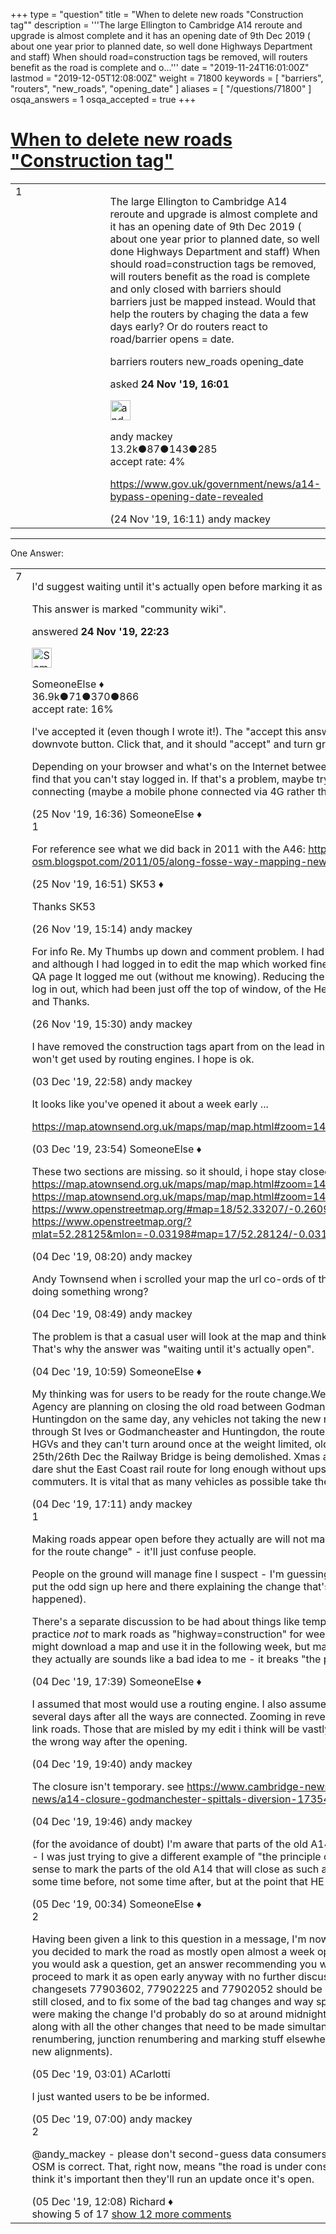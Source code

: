 +++
type = "question"
title = "When to delete new roads &quot;Construction tag&quot;"
description = '''The large Ellington to Cambridge A14 reroute and upgrade is almost complete and it has an opening date of 9th Dec 2019 ( about one year prior to planned date, so well done Highways Department and staff) When should road=construction tags be removed, will routers benefit as the road is complete and o...'''
date = "2019-11-24T16:01:00Z"
lastmod = "2019-12-05T12:08:00Z"
weight = 71800
keywords = [ "barriers", "routers", "new_roads", "opening_date" ]
aliases = [ "/questions/71800" ]
osqa_answers = 1
osqa_accepted = true
+++

<div class="headNormal">

# [When to delete new roads "Construction tag"](/questions/71800/when-to-delete-new-roads-construction-tag)

</div>

<div id="main-body">

<div id="askform">

<table id="question-table" style="width:100%;">
<colgroup>
<col style="width: 50%" />
<col style="width: 50%" />
</colgroup>
<tbody>
<tr>
<td style="width: 30px; vertical-align: top"><div class="vote-buttons">
<span id="post-71800-upvote" class="ajax-command post-vote up" rel="nofollow" title="I like this post (click again to cancel)"> </span>
<div id="post-71800-score" class="post-score" title="current number of votes">
1
</div>
<span id="post-71800-downvote" class="ajax-command post-vote down" rel="nofollow" title="I dont like this post (click again to cancel)"> </span> <span id="favorite-mark" class="ajax-command favorite-mark" rel="nofollow" title="mark/unmark this question as favorite (click again to cancel)"> </span>
<div id="favorite-count" class="favorite-count">
&#10;</div>
</div></td>
<td><div id="item-right">
<div class="question-body">
<p>The large Ellington to Cambridge A14 reroute and upgrade is almost complete and it has an opening date of 9th Dec 2019 ( about one year prior to planned date, so well done Highways Department and staff) When should road=construction tags be removed, will routers benefit as the road is complete and only closed with barriers should barriers just be mapped instead. Would that help the routers by chaging the data a few days early? Or do routers react to road/barrier opens = date.</p>
</div>
<div id="question-tags" class="tags-container tags">
<span class="post-tag tag-link-barriers" rel="tag" title="see questions tagged &#39;barriers&#39;">barriers</span> <span class="post-tag tag-link-routers" rel="tag" title="see questions tagged &#39;routers&#39;">routers</span> <span class="post-tag tag-link-new_roads" rel="tag" title="see questions tagged &#39;new_roads&#39;">new_roads</span> <span class="post-tag tag-link-opening_date" rel="tag" title="see questions tagged &#39;opening_date&#39;">opening_date</span>
</div>
<div id="question-controls" class="post-controls">
&#10;</div>
<div class="post-update-info-container">
<div class="post-update-info post-update-info-user">
<p>asked <strong>24 Nov '19, 16:01</strong></p>
<img src="https://secure.gravatar.com/avatar/efa7ca36d4499200879223dc5ad5ecac?s=32&amp;d=identicon&amp;r=g" class="gravatar" width="32" height="32" alt="andy%20mackey&#39;s gravatar image" />
<p><span>andy mackey</span><br />
<span class="score" title="13238 reputation points"><span>13.2k</span></span><span title="87 badges"><span class="badge1">●</span><span class="badgecount">87</span></span><span title="143 badges"><span class="silver">●</span><span class="badgecount">143</span></span><span title="285 badges"><span class="bronze">●</span><span class="badgecount">285</span></span><br />
<span class="accept_rate" title="Rate of the user&#39;s accepted answers">accept rate:</span> <span title="andy mackey has 37 accepted answers">4%</span></p>
</div>
</div>
<div id="comments-container-71800" class="comments-container">
<span id="71801"></span>
<div id="comment-71801" class="comment">
<div id="post-71801-score" class="comment-score">
&#10;</div>
<div class="comment-text">
<p><a href="https://www.gov.uk/government/news/a14-bypass-opening-date-revealed">https://www.gov.uk/government/news/a14-bypass-opening-date-revealed</a></p>
</div>
<div id="comment-71801-info" class="comment-info">
<span class="comment-age">(24 Nov '19, 16:11)</span> <span class="comment-user userinfo">andy mackey</span>
</div>
</div>
</div>
<div id="comment-tools-71800" class="comment-tools">
&#10;</div>
<div class="clear">
&#10;</div>
<div id="comment-71800-form-container" class="comment-form-container">
&#10;</div>
<div class="clear">
&#10;</div>
</div></td>
</tr>
</tbody>
</table>

------------------------------------------------------------------------

<div class="tabBar">

<span id="sort-top"></span>

<div class="headQuestions">

One Answer:

</div>

</div>

<span id="71805"></span>

<div id="answer-container-71805" class="answer accepted-answer">

<table style="width:100%;">
<colgroup>
<col style="width: 50%" />
<col style="width: 50%" />
</colgroup>
<tbody>
<tr>
<td style="width: 30px; vertical-align: top"><div class="vote-buttons">
<span id="post-71805-upvote" class="ajax-command post-vote up" rel="nofollow" title="I like this post (click again to cancel)"> </span>
<div id="post-71805-score" class="post-score" title="current number of votes">
7
</div>
<span id="post-71805-downvote" class="ajax-command post-vote down" rel="nofollow" title="I dont like this post (click again to cancel)"> </span> <span class="accept-answer on" rel="nofollow" title="SomeoneElse has selected this answer as the correct answer"> </span>
</div></td>
<td><div class="item-right">
<div class="answer-body">
<p>I'd suggest waiting until it's actually open before marking it as "open" in OSM.</p>
</div>
<div class="answer-controls post-controls">
<div class="community-wiki">
This answer is marked "community wiki".
</div>
</div>
<div class="post-update-info-container">
<div class="post-update-info post-update-info-user">
<p>answered <strong>24 Nov '19, 22:23</strong></p>
<img src="https://secure.gravatar.com/avatar/0bf1aa22f7f5e045b0eb8beb79fe7907?s=32&amp;d=identicon&amp;r=g" class="gravatar" width="32" height="32" alt="SomeoneElse&#39;s gravatar image" />
<p><span>SomeoneElse ♦</span><br />
<span class="score" title="36866 reputation points"><span>36.9k</span></span><span title="71 badges"><span class="badge1">●</span><span class="badgecount">71</span></span><span title="370 badges"><span class="silver">●</span><span class="badgecount">370</span></span><span title="866 badges"><span class="bronze">●</span><span class="badgecount">866</span></span><br />
<span class="accept_rate" title="Rate of the user&#39;s accepted answers">accept rate:</span> <span title="SomeoneElse has 228 accepted answers">16%</span></p>
</div>
</div>
<div id="comments-container-71805" class="comments-container">
<span id="71819"></span>
<div id="comment-71819" class="comment">
<div id="post-71819-score" class="comment-score">
&#10;</div>
<div class="comment-text">
<p>I've accepted it (even though I wrote it!). The "accept this answer" is a grey tick below the downvote button. Click that, and it should "accept" and turn green.</p>
<p>Depending on your browser and what's on the Internet between you and the site, you might find that you can't stay logged in. If that's a problem, maybe try an alternate way of connecting (maybe a mobile phone connected via 4G rather than wifi)?</p>
</div>
<div id="comment-71819-info" class="comment-info">
<span class="comment-age">(25 Nov '19, 16:36)</span> <span class="comment-user userinfo">SomeoneElse ♦</span>
</div>
</div>
<span id="71820"></span>
<div id="comment-71820" class="comment">
<div id="post-71820-score" class="comment-score">
1
</div>
<div class="comment-text">
<p>For reference see what we did back in 2011 with the A46: <a href="https://sk53-osm.blogspot.com/2011/05/along-fosse-way-mapping-new-road.html">https://sk53-osm.blogspot.com/2011/05/along-fosse-way-mapping-new-road.html</a></p>
</div>
<div id="comment-71820-info" class="comment-info">
<span class="comment-age">(25 Nov '19, 16:51)</span> <span class="comment-user userinfo">SK53 ♦</span>
</div>
</div>
<span id="71841"></span>
<div id="comment-71841" class="comment not_top_scorer">
<div id="post-71841-score" class="comment-score">
&#10;</div>
<div class="comment-text">
<p>Thanks SK53</p>
</div>
<div id="comment-71841-info" class="comment-info">
<span class="comment-age">(26 Nov '19, 15:14)</span> <span class="comment-user userinfo">andy mackey</span>
</div>
</div>
<span id="71842"></span>
<div id="comment-71842" class="comment not_top_scorer">
<div id="post-71842-score" class="comment-score">
&#10;</div>
<div class="comment-text">
<p>For info Re. My Thumbs up down and comment problem. I had Chrome zoomed in too much and although I had logged in to edit the map which worked fine when i switched over to Help QA page It logged me out (without me knowing). Reducing the window to 100% revealed the log in out, which had been just off the top of window, of the Help QA page. AOK now sorry and Thanks.</p>
</div>
<div id="comment-71842-info" class="comment-info">
<span class="comment-age">(26 Nov '19, 15:30)</span> <span class="comment-user userinfo">andy mackey</span>
</div>
</div>
<span id="71972"></span>
<div id="comment-71972" class="comment not_top_scorer">
<div id="post-71972-score" class="comment-score">
&#10;</div>
<div class="comment-text">
<p>I have removed the construction tags apart from on the lead in sections, so it can be seen but won't get used by routing engines. I hope is ok.</p>
</div>
<div id="comment-71972-info" class="comment-info">
<span class="comment-age">(03 Dec '19, 22:58)</span> <span class="comment-user userinfo">andy mackey</span>
</div>
</div>
<span id="71973"></span>
<div id="comment-71973" class="comment not_top_scorer">
<div id="post-71973-score" class="comment-score">
&#10;</div>
<div class="comment-text">
<p>It looks like you've opened it about a week early ...</p>
<p><a href="https://map.atownsend.org.uk/maps/map/map.html#zoom=14&amp;lat=52.31414&amp;lon=-0.21926">https://map.atownsend.org.uk/maps/map/map.html#zoom=14&amp;lat=52.31414&amp;lon=-0.21926</a></p>
</div>
<div id="comment-71973-info" class="comment-info">
<span class="comment-age">(03 Dec '19, 23:54)</span> <span class="comment-user userinfo">SomeoneElse ♦</span>
</div>
</div>
<span id="71984"></span>
<div id="comment-71984" class="comment not_top_scorer">
<div id="post-71984-score" class="comment-score">
&#10;</div>
<div class="comment-text">
<p>These two sections are missing. so it should, i hope stay closed. <a href="https://map.atownsend.org.uk/maps/map/map.html#zoom=14&amp;lat=52.31414&amp;lon=-0.21926">https://map.atownsend.org.uk/maps/map/map.html#zoom=14&amp;lat=52.31414&amp;lon=-0.21926</a> <a href="https://map.atownsend.org.uk/maps/map/map.html#zoom=14&amp;lat=52.31414&amp;lon=-0.21926">https://map.atownsend.org.uk/maps/map/map.html#zoom=14&amp;lat=52.31414&amp;lon=-0.21926</a> <a href="https://www.openstreetmap.org/#map=18/52.33207/-0.26097&amp;layers=N">https://www.openstreetmap.org/#map=18/52.33207/-0.26097&amp;layers=N</a> <a href="https://www.openstreetmap.org/?mlat=52.28125&amp;mlon=-0.03198#map=17/52.28124/-0.03199">https://www.openstreetmap.org/?mlat=52.28125&amp;mlon=-0.03198#map=17/52.28124/-0.03199</a></p>
</div>
<div id="comment-71984-info" class="comment-info">
<span class="comment-age">(04 Dec '19, 08:20)</span> <span class="comment-user userinfo">andy mackey</span>
</div>
</div>
<span id="71985"></span>
<div id="comment-71985" class="comment not_top_scorer">
<div id="post-71985-score" class="comment-score">
&#10;</div>
<div class="comment-text">
<p>Andy Townsend when i scrolled your map the url co-ords of the map didn't change, am i doing something wrong?</p>
</div>
<div id="comment-71985-info" class="comment-info">
<span class="comment-age">(04 Dec '19, 08:49)</span> <span class="comment-user userinfo">andy mackey</span>
</div>
</div>
<span id="71988"></span>
<div id="comment-71988" class="comment not_top_scorer">
<div id="post-71988-score" class="comment-score">
&#10;</div>
<div class="comment-text">
<p>The problem is that a casual user will look at the map and think that the road has opened. That's why the answer was "waiting until it's actually open".</p>
</div>
<div id="comment-71988-info" class="comment-info">
<span class="comment-age">(04 Dec '19, 10:59)</span> <span class="comment-user userinfo">SomeoneElse ♦</span>
</div>
</div>
<span id="71993"></span>
<div id="comment-71993" class="comment not_top_scorer">
<div id="post-71993-score" class="comment-score">
&#10;</div>
<div class="comment-text">
<p>My thinking was for users to be ready for the route change.We now know that the Highways Agency are planning on closing the old road between Godmanchester and just north of Huntingdon on the same day, any vehicles not taking the new road will be trying to go through St Ives or Godmancheaster and Huntingdon, the route between the latter can't take HGVs and they can't turn around once at the weight limited, old river bridge. A little later 25th/26th Dec the Railway Bridge is being demolished. Xmas as is the only time Railtrack dare shut the East Coast rail route for long enough without upsetting season ticket commuters. It is vital that as many vehicles as possible take the new route.</p>
</div>
<div id="comment-71993-info" class="comment-info">
<span class="comment-age">(04 Dec '19, 17:11)</span> <span class="comment-user userinfo">andy mackey</span>
</div>
</div>
<span id="71995"></span>
<div id="comment-71995" class="comment">
<div id="post-71995-score" class="comment-score">
1
</div>
<div class="comment-text">
<p>Making roads appear open before they actually are will not make data consumers "be ready for the route change" - it'll just confuse people.</p>
<p>People on the ground will manage fine I suspect - I'm guessing that Highways England might put the odd sign up here and there explaining the change that's going to happen (or has just happened).</p>
<p>There's a separate discussion to be had about things like temporary closures - it's common practice <em>not</em> to mark roads as "highway=construction" for weekend closures because people might download a map and use it in the following week, but marking roads as opened before they actually are sounds like a bad idea to me - it breaks "the principle of least surprise".</p>
</div>
<div id="comment-71995-info" class="comment-info">
<span class="comment-age">(04 Dec '19, 17:39)</span> <span class="comment-user userinfo">SomeoneElse ♦</span>
</div>
</div>
<span id="71999"></span>
<div id="comment-71999" class="comment not_top_scorer">
<div id="post-71999-score" class="comment-score">
&#10;</div>
<div class="comment-text">
<p>I assumed that most would use a routing engine. I also assume most routers won't work for several days after all the ways are connected. Zooming in reveals the breaks and construction link roads. Those that are misled by my edit i think will be vastly out numbered by those going the wrong way after the opening.</p>
</div>
<div id="comment-71999-info" class="comment-info">
<span class="comment-age">(04 Dec '19, 19:40)</span> <span class="comment-user userinfo">andy mackey</span>
</div>
</div>
<span id="72000"></span>
<div id="comment-72000" class="comment not_top_scorer">
<div id="post-72000-score" class="comment-score">
&#10;</div>
<div class="comment-text">
<p>The closure isn't temporary. see <a href="https://www.cambridge-news.co.uk/news/cambridge-news/a14-closure-godmanchester-spittals-diversion-17354382">https://www.cambridge-news.co.uk/news/cambridge-news/a14-closure-godmanchester-spittals-diversion-17354382</a></p>
</div>
<div id="comment-72000-info" class="comment-info">
<span class="comment-age">(04 Dec '19, 19:46)</span> <span class="comment-user userinfo">andy mackey</span>
</div>
</div>
<span id="72002"></span>
<div id="comment-72002" class="comment not_top_scorer">
<div id="post-72002-score" class="comment-score">
&#10;</div>
<div class="comment-text">
<p>(for the avoidance of doubt) I'm aware that parts of the old A14 is being permanently closed - I was just trying to give a different example of "the principle of least surprise". It makes sense to mark the parts of the old A14 that will close as such at the point that they close - not some time before, not some time after, but at the point that HE make the change.</p>
</div>
<div id="comment-72002-info" class="comment-info">
<span class="comment-age">(05 Dec '19, 00:34)</span> <span class="comment-user userinfo">SomeoneElse ♦</span>
</div>
</div>
<span id="72004"></span>
<div id="comment-72004" class="comment">
<div id="post-72004-score" class="comment-score">
2
</div>
<div class="comment-text">
<p>Having been given a link to this question in a message, I'm now even more surprised that the you decided to mark the road as mostly open almost a week open. I don't understand why you would ask a question, get an answer recommending you wait until Monday, and then proceed to mark it as open early anyway with no further discussion. I would suggest that changesets 77903602, 77902225 and 77902052 should be reverted (both to show that it is still closed, and to fix some of the bad tag changes and way splits). Then on Sunday night (if I were making the change I'd probably do so at around midnight) it should be properly as open, along with all the other changes that need to be made simultaneously (lots of road renumbering, junction renumbering and marking stuff elsewhere as under construction on the new alignments).</p>
</div>
<div id="comment-72004-info" class="comment-info">
<span class="comment-age">(05 Dec '19, 03:01)</span> <span class="comment-user userinfo">ACarlotti</span>
</div>
</div>
<span id="72006"></span>
<div id="comment-72006" class="comment not_top_scorer">
<div id="post-72006-score" class="comment-score">
&#10;</div>
<div class="comment-text">
<p>I just wanted users to be be informed.</p>
</div>
<div id="comment-72006-info" class="comment-info">
<span class="comment-age">(05 Dec '19, 07:00)</span> <span class="comment-user userinfo">andy mackey</span>
</div>
</div>
<span id="72011"></span>
<div id="comment-72011" class="comment">
<div id="post-72011-score" class="comment-score">
2
</div>
<div class="comment-text">
<p>@andy_mackey - please don't second-guess data consumers like this. Make sure the data in OSM is correct. That, right now, means "the road is under construction". If data consumers think it's important then they'll run an update once it's open.</p>
</div>
<div id="comment-72011-info" class="comment-info">
<span class="comment-age">(05 Dec '19, 12:08)</span> <span class="comment-user userinfo">Richard ♦</span>
</div>
</div>
</div>
<div id="comment-tools-71805" class="comment-tools">
<span class="comments-showing"> showing 5 of 17 </span> <a href="#" class="show-all-comments-link">show 12 more comments</a>
</div>
<div class="clear">
&#10;</div>
<div id="comment-71805-form-container" class="comment-form-container">
&#10;</div>
<div class="clear">
&#10;</div>
</div></td>
</tr>
</tbody>
</table>

</div>

<div class="paginator-container-left">

</div>

</div>

</div>

